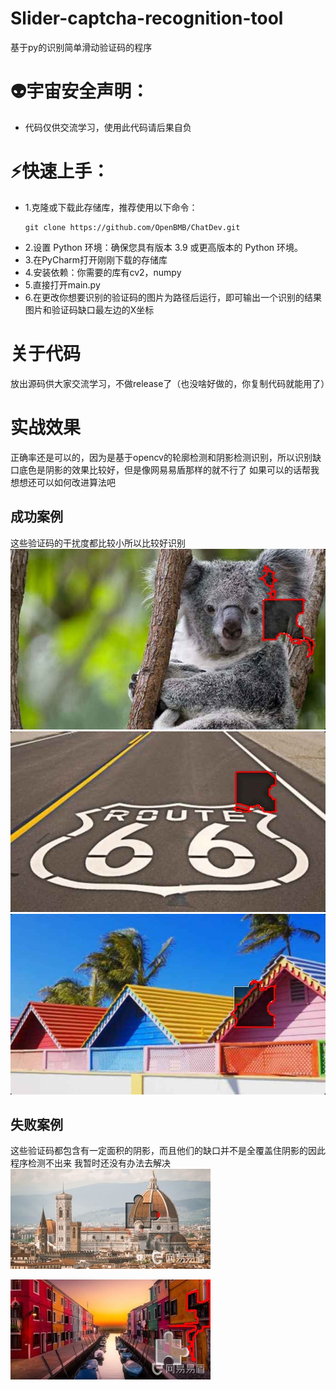 # Slider-captcha-recognition-tool
基于py的识别简单滑动验证码的程序
# 👽宇宙安全声明：
* 代码仅供交流学习，使用此代码请后果自负
# ⚡️快速上手：
* 1.克隆或下载此存储库，推荐使用以下命令：
   ```
   git clone https://github.com/OpenBMB/ChatDev.git
   ```
* 2.设置 Python 环境：确保您具有版本 3.9 或更高版本的 Python 环境。
* 3.在PyCharm打开刚刚下载的存储库
* 4.安装依赖：你需要的库有cv2，numpy
* 5.直接打开main.py
* 6.在更改你想要识别的验证码的图片为路径后运行，即可输出一个识别的结果图片和验证码缺口最左边的X坐标
# 关于代码
放出源码供大家交流学习，不做release了（也没啥好做的，你复制代码就能用了）
# 实战效果
正确率还是可以的，因为是基于opencv的轮廓检测和阴影检测识别，所以识别缺口底色是阴影的效果比较好，但是像网易易盾那样的就不行了
如果可以的话帮我想想还可以如何改进算法吧
## 成功案例
这些验证码的干扰度都比较小所以比较好识别
![ewe](output_image1.jpg "识别结果")
![ewe](output_image2.jpg "识别结果")
![ewe](output_image3.jpg "识别结果")
## 失败案例
这些验证码都包含有一定面积的阴影，而且他们的缺口并不是全覆盖住阴影的因此程序检测不出来
我暂时还没有办法去解决
![ewe](output_image4.jpg "识别失败结果")

![ewe](output_image5.jpg "识别失败结果")
